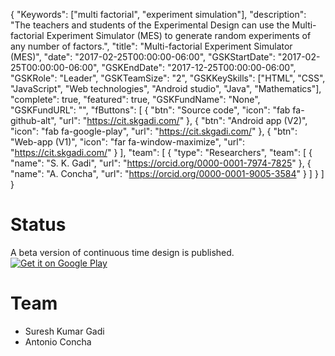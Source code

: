 {
    "Keywords": ["multi factorial", "experiment simulation"],
    "description": "The teachers and students of the Experimental Design can use the Multi-factorial Experiment Simulator (MES) to generate random experiments of any number of factors.",
    "title": "Multi-factorial Experiment Simulator (MES)",
    "date": "2017-02-25T00:00:00-06:00",
    "GSKStartDate": "2017-02-25T00:00:00-06:00",
    "GSKEndDate": "2017-12-25T00:00:00-06:00",
    "GSKRole": "Leader",
    "GSKTeamSize": "2",
    "GSKKeySkills": ["HTML", "CSS", "JavaScript", "Web technologies", "Android studio", "Java", "Mathematics"],
    "complete": true,
    "featured": true,
    "GSKFundName": "None",
    "GSKFundURL": "",
    "fButtons": [
        {
            "btn": "Source code",
            "icon": "fab fa-github-alt",
            "url": "https://cit.skgadi.com/"
        },
        {
            "btn": "Android app (V2)",
            "icon": "fab fa-google-play",
            "url": "https://cit.skgadi.com/"
        },
        {
            "btn": "Web-app (V1)",
            "icon": "far fa-window-maximize",
            "url": "https://cit.skgadi.com/"
        }
    ],
    "team": [
        {
            "type": "Researchers",
            "team": [
                {
                    "name": "S. K. Gadi",
                    "url": "https://orcid.org/0000-0001-7974-7825"
                },
                {
                    "name": "A. Concha",
                    "url": "https://orcid.org/0000-0001-9005-3584"
                }
            ]
        }
    ]
}


# Status
A beta version of continuous time design is published.<br/>
<a href='https://play.google.com/store/apps/details?id=com.skgadi.controltoolboxtimedomain&pcampaignid=MKT-Other-global-all-co-prtnr-py-PartBadge-Mar2515-1'><img alt='Get it on Google Play' src='https://play.google.com/intl/en_us/badges/images/generic/en_badge_web_generic.png'/></a>

# Team
* Suresh Kumar Gadi
* Antonio Concha



